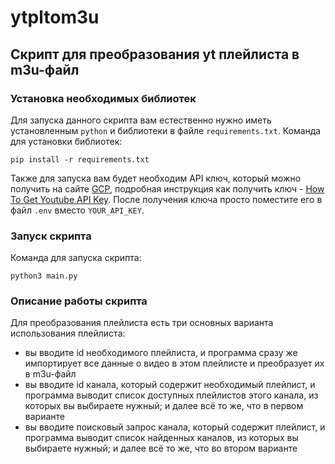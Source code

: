# ytpltom3u

## Скрипт для преобразования yt плейлиста в m3u-файл

### Установка необходимых библиотек

Для запуска данного скрипта вам естественно нужно иметь установленным `python` и библиотеки в файле `requirements.txt`. Команда для установки библиотек:
```
pip install -r requirements.txt
```
Также для запуска вам будет необходим API ключ, который можно получить на сайте [GCP](https://cloud.google.com/), подробная инструкция как получить ключ - [How To Get Youtube API Key](https://blog.hubspot.com/website/how-to-get-youtube-api-key). После получения ключа просто поместите его в файл `.env` вместо `YOUR_API_KEY`.

### Запуск скрипта

Команда для запуска скрипта:
```
python3 main.py
```

### Описание работы скрипта

Для преобразования плейлиста есть три основных варианта использования плейлиста:

* вы вводите id необходимого плейлиста, и программа сразу же импортирует все данные о видео в этом плейлисте и преобразует их в m3u-файл
* вы вводите id канала, который содержит необходимый плейлист, и программа выводит список доступных плейлистов этого канала, из которых вы выбираете нужный; и далее всё то же, что в первом варианте
* вы вводите поисковый запрос канала, который содержит плейлист, и программа выводит список найденных каналов, из которых вы выбираете нужный; и далее всё то же, что во втором варианте